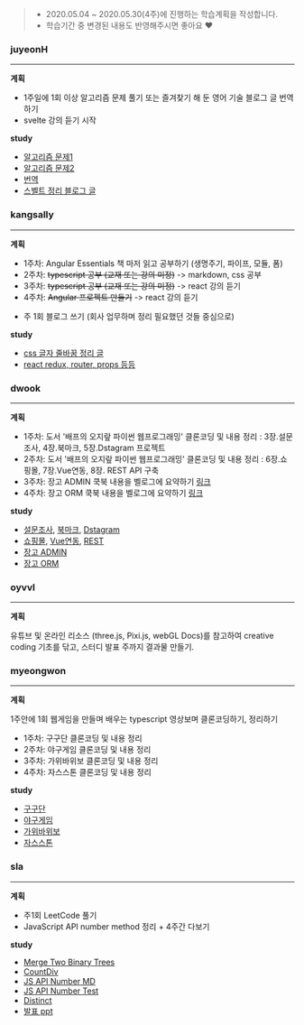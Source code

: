 > * 2020.05.04 ~ 2020.05.30(4주)에 진행하는 학습계획을 작성합니다.
> * 학습기간 중 변경된 내용도 반영해주시면 좋아요 :heart:


### juyeonH
---

**계획**

* 1주일에 1회 이상 알고리즘 문제 풀기 또는 즐겨찾기 해 둔 영어 기술 블로그 글 번역하기
* svelte 강의 듣기 시작

**study** 

* [알고리즘 문제1](https://im-developer.tistory.com/202?category=831367)
* [알고리즘 문제2](https://im-developer.tistory.com/199?category=831367)
* [번역](https://im-developer.tistory.com/198?category=846746)
* [스벨트 정리 블로그 글](https://im-developer.tistory.com/203?category=846746)


### kangsally
---

**계획**

* 1주차: Angular Essentials 책 마저 읽고 공부하기 (생명주기, 파이프, 모듈, 폼)
* 2주차: ~~typescript 공부 (교재 또는 강의 미정)~~ -> markdown, css 공부
* 3주차: ~~typescript 공부 (교재 또는 강의 미정)~~ -> react 강의 듣기
* 4주차: ~~Angular 프로젝트 만들기~~ -> react 강의 듣기
+ 주 1회 블로그 쓰기 (회사 업무하며 정리 필요했던 것들 중심으로)

**study** 

* [css 글자 줄바꿈 정리 글](https://app.gitbook.com/@kangsuroro2907/s/space/~/drafts/-M9lJp26FuSr_Zs1oNd0/css/word-break)
* [react redux, router, props 등등](https://app.gitbook.com/@kangsuroro2907/s/space/~/drafts/-M9lJp26FuSr_Zs1oNd0/react)


### dwook
---

**계획**

* 1주차: 도서 '배프의 오지랖 파이썬 웹프로그래밍' 클론코딩 및 내용 정리 : 3장.설문조사, 4장.북마크, 5장.Dstagram 프로젝트 
* 2주차: 도서 '배프의 오지랖 파이썬 웹프로그래밍' 클론코딩 및 내용 정리 : 6장.쇼핑몰, 7장.Vue연동, 8장. REST API 구축
* 3주차: 장고 ADMIN 쿡북 내용을 벨로그에 요약하기 [링크](https://books.agiliq.com/projects/django-admin-cookbook/en/latest/)
* 4주차: 장고 ORM 쿡북 내용을 벨로그에 요약하기 [링크](https://django-orm-cookbook.readthedocs.io/en/latest/)

**study** 

* [설문조사](https://github.com/dwook/study-polls), [북마크](https://github.com/dwook/study-bookmark), [Dstagram](https://github.com/dwook/study-dstagram)
* [쇼핑몰](https://github.com/dwook/study-shop), [Vue연동](https://github.com/dwook/study-django-vue), [REST](https://github.com/dwook/study-restframework)
* [장고 ADMIN](https://app.gitbook.com/@dwook/s/project/django/orm-cookbook)
* [장고 ORM](https://app.gitbook.com/@dwook/s/project/django/admin-cookbook)


### oyvvl
---

**계획**

유튜브 및 온라인 리소스 (three.js, Pixi.js, webGL Docs)를 참고하여
creative coding 기초를 닦고, 스터디 발표 주까지 결과물 만들기.


### myeongwon
---

**계획**

1주안에 1회 웹게임을 만들며 배우는 typescript 영상보며 클론코딩하기, 정리하기

* 1주차: 구구단 클론코딩 및 내용 정리 
* 2주차: 야구게임 클론코딩 및 내용 정리
* 3주차: 가위바위보 클론코딩 및 내용 정리
* 4주차: 자스스톤 클론코딩 및 내용 정리

**study** 

* [구구단](https://github.com/myeongwon/ts-practice/tree/master/gugudan)
* [야구게임](https://github.com/myeongwon/ts-practice/tree/master/baseball)
* [가위바위보](https://github.com/myeongwon/ts-practice/tree/master/rockPaperScissors)
* [자스스톤](https://github.com/myeongwon/ts-practice/tree/master/jsStone)


### sla
---

**계획**

* 주1회 LeetCode 풀기
* JavaScript API number method 정리 + 4주간 다보기

**study** 

* [Merge Two Binary Trees](https://github.com/yami03/algorithm/blob/master/LeetCode/08%20-%20Merge%20Two%20Binary%20Trees/mergeTrees01.md)
* [CountDiv](https://github.com/yami03/algorithm/tree/master/codility/10%20-%20CountDiv)
* [JS API Number MD](https://github.com/yami03/til/tree/master/javascript-api)
* [JS API Number Test](https://github.com/yami03/js-api-study/tree/master/src/__tests__/Number)
* [Distinct](https://github.com/yami03/algorithm/tree/master/codility/11%20-%20Distinct)
* [발표 ppt](https://docs.google.com/presentation/d/1ZHE82p_-LnLIlpnmcEAEmxYeeXcQwfFNwP3Lxnm57NY/edit?usp=sharing)




